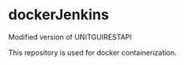 # dockerJenkins
Modified version of UNITGUIRESTAPI

This repository is used for docker containerization. 
